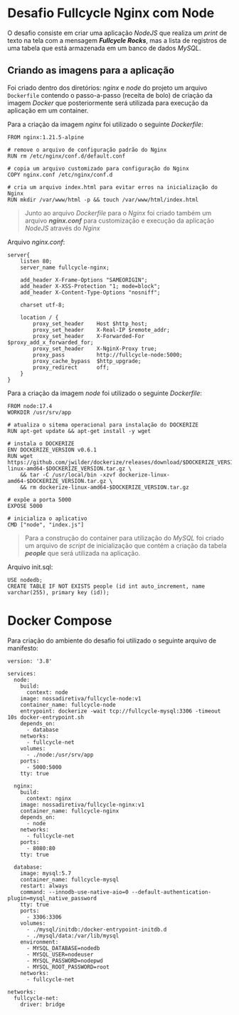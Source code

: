 # Desafio Fullcycle Nginx com Node

O desafio consiste em criar uma aplicação *NodeJS* que realiza um *print* de texto na tela com a mensagem ***Fullcycle Rocks***, mas a lista de registros de uma tabela que está armazenada em um banco de dados *MySQL*.

## Criando as imagens para a aplicação

Foi criado dentro dos diretórios: *nginx* e *node* do projeto um arquivo  `Dockerfile`  contendo o passo-a-passo (receita de bolo) de criação da imagem  _Docker_  que posteriormente será utilizada para execução da aplicação em um container.

Para a criação da imagem *nginx* foi utilizado o seguinte *Dockerfile*:

    FROM nginx:1.21.5-alpine
    
    # remove o arquivo de configuração padrão do Nginx
    RUN rm /etc/nginx/conf.d/default.conf
    
    # copia um arquivo customizado para configuração do Nginx
    COPY nginx.conf /etc/nginx/conf.d
    
    # cria um arquivo index.html para evitar erros na inicialização do Nginx
    RUN mkdir /var/www/html -p && touch /var/www/html/index.html

> Junto ao arquivo *Dockerfile* para o *Nginx* foi criado também um arquivo ***nginx.conf*** para customização e execução da aplicação *NodeJS* através do *Nginx*

Arquivo *nginx.conf*:

    server{
        listen 80;
        server_name fullcycle-nginx;
    
        add_header X-Frame-Options "SAMEORIGIN";
        add_header X-XSS-Protection "1; mode=block";
        add_header X-Content-Type-Options "nosniff";
    
        charset utf-8;
    
        location / {
            proxy_set_header    Host $http_host;
            proxy_set_header    X-Real-IP $remote_addr;
            proxy_set_header    X-Forwarded-For $proxy_add_x_forwarded_for;
            proxy_set_header    X-NginX-Proxy true;
            proxy_pass          http://fullcycle-node:5000;
            proxy_cache_bypass  $http_upgrade;
            proxy_redirect      off;
        }
    }

Para a criação da imagem *node* foi utilizado o seguinte *Dockerfile*: 

    FROM node:17.4
    WORKDIR /usr/srv/app
    
    # atualiza o sitema operacional para instalação do DOCKERIZE
    RUN apt-get update && apt-get install -y wget
    
    # instala o DOCKERIZE
    ENV DOCKERIZE_VERSION v0.6.1
    RUN wget https://github.com/jwilder/dockerize/releases/download/$DOCKERIZE_VERSION/dockerize-linux-amd64-$DOCKERIZE_VERSION.tar.gz \
        && tar -C /usr/local/bin -xzvf dockerize-linux-amd64-$DOCKERIZE_VERSION.tar.gz \
        && rm dockerize-linux-amd64-$DOCKERIZE_VERSION.tar.gz
    
    # expõe a porta 5000
    EXPOSE 5000
    
    # inicializa o aplicativo
    CMD ["node", "index.js"]

> Para a construção do container para utilização do *MySQL* foi criado um arquivo de *script* de inicialização que contém a criação da tabela ***people*** que será utilizada na aplicação.

Arquivo init.sql:

    USE nodedb;
    CREATE TABLE IF NOT EXISTS people (id int auto_increment, name varchar(255), primary key (id));

# Docker Compose

Para criação do ambiente do desafio foi utilizado o seguinte arquivo de manifesto:

    version: '3.8'
    
    services:
      node:
        build:
          context: node
        image: nossadiretiva/fullcycle-node:v1
        container_name: fullcycle-node
        entrypoint: dockerize -wait tcp://fullcycle-mysql:3306 -timeout 10s docker-entrypoint.sh
        depends_on:
          - database
        networks:
          - fullcycle-net
        volumes:
          - ./node:/usr/srv/app
        ports:
          - 5000:5000
        tty: true
    
      nginx:
        build: 
          context: nginx
        image: nossadiretiva/fullcycle-nginx:v1
        container_name: fullcycle-nginx
        depends_on:
          - node
        networks:
          - fullcycle-net
        ports:
          - 8080:80
        tty: true
    
      database:
        image: mysql:5.7
        container_name: fullcycle-mysql
        restart: always
        command: --innodb-use-native-aio=0 --default-authentication-plugin=mysql_native_password
        tty: true
        ports:
          - 3306:3306
        volumes:
          - ./mysql/initdb:/docker-entrypoint-initdb.d
          - ./mysql/data:/var/lib/mysql
        environment:
          - MYSQL_DATABASE=nodedb
          - MYSQL_USER=nodeuser
          - MYSQL_PASSWORD=nodepwd
          - MYSQL_ROOT_PASSWORD=root
        networks:
          - fullcycle-net
    
    networks:
      fullcycle-net:
        driver: bridge
